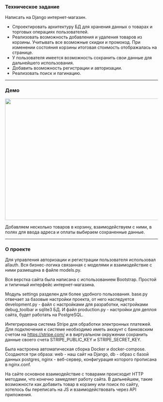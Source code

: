 ﻿### Техническое задание

Написать на Django интернет-магазин.  

- Спроектировать архитектуру БД для хранения данных о товарах и торговых операциях пользователей.
- Реализовать возможность добавления и удаления товаров из корзины.  Учитывать все возможные скидки и промокод. При изменении состояния корзины итоговая стоимость отображалась на странице.
- У пользователя имеется возможность сохранить свои данные для дальнейшего использования.
- Добавить возможность регистрации и авторизации.
- Реализовать поиск и пагинацию.
 
<hr>

### Демо

<img src="https://media.giphy.com/media/eojzM52WveNPjRIjRm/giphy.gif" width="600" height="400">

Добавляем несколько товаров в корзину, взаимодействуем с ними, в полях для ввода адреса и оплаты выбираем сохраненные данные.

<hr>

### О проекте

Для управления авторизации и регистрации пользователя использовал allauth. Вся бизнес-логика связанная с моделями и взаимодействие с ними размещена в файле models.py.

Вся верстка сайта была написана с использованием Bootstrap. Простой и типичный интерфейс интернет-магазина. 

Модуль settings разделен для более удобного пользования. base.py отвечает за базовые настройки проекта, от него наследуется development.py - файл с настройками для разработки, настройками debug_toolbar и sqlite3 БД. И файл production.py - настройки для деплоя сайта, будет работать на PostgreSQL.

Интегрирована система Stripe для обработки электронных платежей. Для подключения к системе необходимо иметь аккаунт с банковским счетом на https://stripe.com/ и в виртуальном окружении сохранить данные своего счета STRIPE_PUBLIC_KEY и STRIPE_SECRET_KEY.

Была настроена автоматическая сборка Docker и docker-compose. Создаются три образа: web - наш сайт на Django, db - образ с базой данных postgres, nginx - веб-сервер, конфигурация которого прописана в nginx.conf. 

На сайте основное взаимодействие с товарами происходит HTTP методами, что конечно замедляет работу сайта. В дальнейшем, такие возможности как добавить товар в корзину или поиск по сайту, хотелось бы переписать на JS и взаимодействовать через API приложения. 
